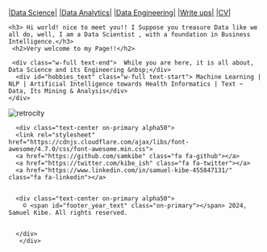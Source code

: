 <div class="topnav">
<!-- <a class="About" href="https://samkibe.github.io/Kibe/">|Home|</a> -->
  <a href="science.html">|Data Science|</a>
  <a href="analytics.html">|Data Analytics|</a>
  <a href="#">|Data Engineering|</a> 
  <a href="posts.html">|Write ups|</a>
  <a href="https://drive.google.com/file/d/1YCbc3kZwLwByUL8mW7qMYR8Ld2kCRbg2/view?usp=drive_link">|CV|</a> 
   <!--   <a href="[https://drive.google.com/file/d/1T73RT6hLGxu1q9obPToKgYoYK5Bont7X/view?usp=drive_link]">|CV|</a>  -->


  
   
</div>
  
 <!-- Me section -->
 <section class="container">

<div class="me text-center flex">
    
    <h3> Hi world! nice to meet you!! I Suppose you treasure Data like we all do, well, I am a Data Scientist , with a foundation in Business Intelligence.</h3>
     <h2>Very welcome to my Page!!</h2>
  
     <div class="w-full text-end">  While you are here, it is all about, Data Science and its Engineering &nbsp;</div>
      <div id="hobbies_text" class="w-full text-start"> Machine Learning | NLP | Artificial Intelligence towards Health Informatics | Text ~ Data, Its Mining & Analysis</div>
    </div> 
    
   
  </section> 
  
![retrocity](https://github.com/samkibe/samkibe.github.io/assets/25104443/fc5547c9-c57d-4c30-b03b-70b684ac0e8f) 
<!-- ![retrocoding](https://github.com/samkibe/samkibe.github.io/assets/25104443/6edd7a26-6905-4d08-8d5b-661c3163e78a) -->
  <!-- Footer Section -->
  <footer class="footer bg-primary pb-3">

    
      <div class="text-center on-primary alpha50">
      <link rel="stylesheet" href="https://cdnjs.cloudflare.com/ajax/libs/font-awesome/4.7.0/css/font-awesome.min.css">
      <a href="https://github.com/samkibe" class="fa fa-github"></a>
      <a href="https://twitter.com/kibe_ish" class="fa fa-twitter"></a>
      <a href="https://www.linkedin.com/in/samuel-kibe-455847131/" class="fa fa-linkedin"></a>
      
         
      <div class="text-center on-primary alpha50">
        © <span id="footer_year_text" class="on-primary"></span> 2024, Samuel Kibe. All rights reserved.
  

      </div>
       </div>
  </footer>

